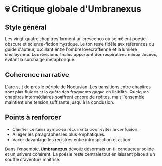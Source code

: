 # 💀 Critique globale d'Umbranexus

## Style général
Les vingt-quatre chapitres forment un crescendo où se mêlent poésie obscure et science-fiction mystique. Le ton reste fidèle aux références du guide d'auteur, oscillant entre l'ombre lovecraftienne et la lumière shelleyenne. Les révisions finales apportent des respirations mieux dosées, évitant la surcharge métaphorique.

## Cohérence narrative
L'arc suit de près le périple de Noctuvian. Les transitions entre chapitres sont plus fluides et la quête des fragments gagne en lisibilité. Quelques chapitres intermédiaires souffrent encore de redites, mais l'ensemble maintient une tension suffisante jusqu'à la conclusion.

## Points à renforcer
- Clarifier certains symboles récurrents pour éviter la confusion.
- Alléger les paragraphes les plus emphatiques.
- Varier davantage les registres entre introspection et action.

Dans l'ensemble, **Umbranexus** dévoile désormais un fil conducteur solide et un univers cohérent. La poésie reste centrale tout en laissant place à un souffle d'aventure maîtrisé.
